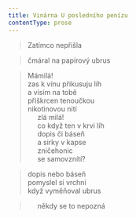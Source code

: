 ```yaml
---
title: Vinárna U posledního penízu
contentType: prose
---
```


> Zatímco nepřišla

  

> čmáral na papírový ubrus

  

> Mámilá!  
> zas k vínu přikusuju líh  
> a visím na tobě  
> přiškrcen tenoučkou  
> nikotinovou nití  
>      zlá milá!  
>      co když ten v krvi líh  
>      dopis či báseň  
>      a sirky v kapse  
>      zničehonic  
>      se samovznítí?

  

> dopis nebo báseň  
> pomyslel si vrchní  
> když vyměňoval ubrus

  

>      někdy se to nepozná
